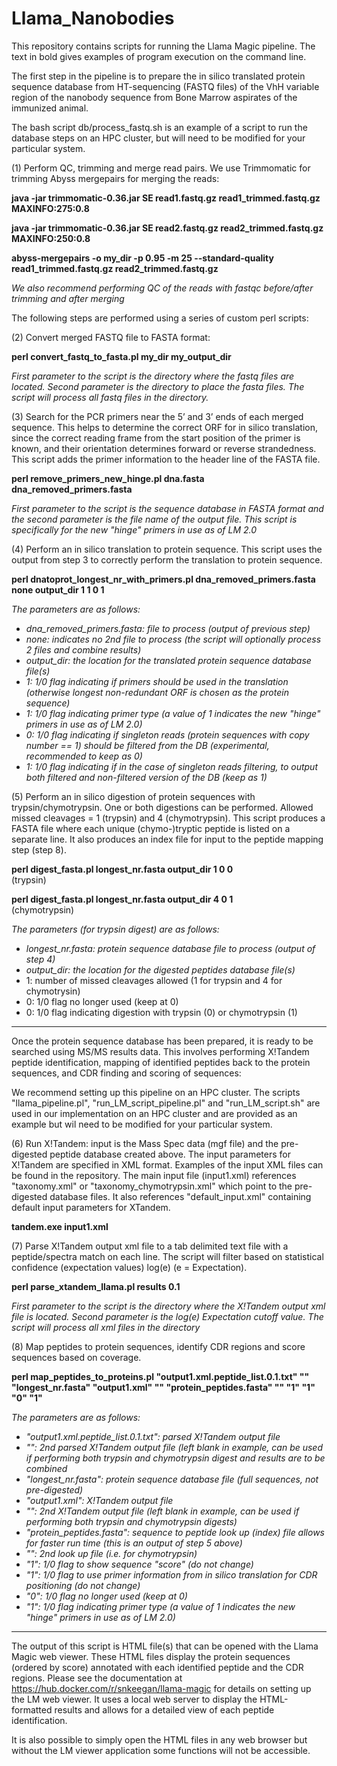 # Llama_Nanobodies

This repository contains scripts for running the Llama Magic pipeline.  The text in bold gives examples of program execution on the command line.

The first step in the pipeline is to prepare the in silico translated protein sequence database from HT-sequencing (FASTQ files) of the VhH variable region of the nanobody sequence from Bone Marrow aspirates of the immunized animal.  

The bash script db/process_fastq.sh is an example of a script to run the database steps on an HPC cluster, but will need to be modified for your particular system.

(1) Perform QC, trimming and merge read pairs.  We use Trimmomatic for trimming Abyss mergepairs for merging the reads:

**java -jar trimmomatic-0.36.jar SE read1.fastq.gz read1_trimmed.fastq.gz MAXINFO:275:0.8**

**java -jar trimmomatic-0.36.jar SE read2.fastq.gz read2_trimmed.fastq.gz MAXINFO:250:0.8**

**abyss-mergepairs -o my_dir -p 0.95 -m 25 --standard-quality read1_trimmed.fastq.gz read2_trimmed.fastq.gz**

_We also recommend performing QC of the reads with fastqc before/after trimming and after merging_
 
The following steps are performed using a series of custom perl scripts:

(2) Convert merged FASTQ file to FASTA format:

**perl convert_fastq_to_fasta.pl my_dir my_output_dir**

_First parameter to the script is the directory where the fastq files are located.  Second parameter is the directory to place the fasta files.  The script will process all fastq files in the directory._

(3) Search for the PCR primers near the 5’ and 3’ ends of each merged sequence.  This helps to determine the correct ORF for in silico translation, since the correct reading frame from the start position of the primer is known, and their orientation determines forward or reverse strandedness.  This script adds the primer information to the header line of the FASTA file.

**perl remove_primers_new_hinge.pl dna.fasta dna_removed_primers.fasta** 

_First parameter to the script is the sequence database in FASTA format and the second parameter is the file name of the output file.  This script is specifically for the new "hinge" primers in use as of LM 2.0_ 

(4) Perform an in silico translation to protein sequence.  This script uses the output from step 3 to correctly perform the translation to protein sequence. 

**perl dnatoprot_longest_nr_with_primers.pl dna_removed_primers.fasta none output_dir 1 1 0 1**

_The parameters are as follows:_

- _dna_removed_primers.fasta: file to process (output of previous step)_
- _none: indicates no 2nd file to process (the script will optionally process 2 files and combine results)_
- _output_dir: the location for the translated protein sequence database file(s)_
- _1: 1/0 flag indicating if primers should be used in the translation (otherwise longest non-redundant ORF is chosen as the protein sequence)_
- _1: 1/0 flag indicating primer type (a value of 1 indicates the new "hinge" primers in use as of LM 2.0)_
- _0: 1/0 flag indicating if singleton reads (protein sequences with copy number == 1) should be filtered from the DB (experimental, recommended to keep as 0)_
- _1: 1/0 flag indicating if in the case of singleton reads filtering, to output both filtered and non-filtered version of the DB (keep as 1)_

(5) Perform an in silico digestion of protein sequences with trypsin/chymotrypsin.  One or both digestions can be performed.  Allowed missed cleavages = 1 (trypsin) and 4 (chymotrypsin).  This script produces a FASTA file where each unique (chymo-)tryptic peptide is listed on a separate line.  It also produces an index file for input to the peptide mapping step (step 8).

**perl digest_fasta.pl longest_nr.fasta output_dir 1 0 0**  
(trypsin)

**perl digest_fasta.pl longest_nr.fasta output_dir 4 0 1**  
(chymotrypsin)

_The parameters (for trypsin digest) are as follows:_

- _longest_nr.fasta: protein sequence database file to process (output of step 4)_
- _output_dir: the location for the digested peptides database file(s)_
- 1: number of missed cleavages allowed (1 for trypsin and 4 for chymotrysin)
- 0: 1/0 flag no longer used (keep at 0)
- 0: 1/0 flag indicating digestion with trypsin (0) or chymotrypsin (1)

<hr>

Once the protein sequence database has been prepared, it is ready to be searched using MS/MS results data.  This involves performing X!Tandem peptide identification, mapping of identified peptides back to the protein sequences, and CDR finding and scoring of sequences:

We recommend setting up this pipeline on an HPC cluster.  The scripts "llama_pipeline.pl", "run_LM_script_pipeline.pl" and "run_LM_script.sh" are used in our implementation on an HPC cluster and are provided as an example but wil need to be modified for your particular system.

(6) Run X!Tandem: input is the Mass Spec data (mgf file) and the pre-digested peptide database created above.  The input parameters for X!Tandem are specified in XML format.  Examples of the input XML files can be found in the repository.  The main input file (input1.xml) references "taxonomy.xml" or "taxonomy_chymotrypsin.xml" which point to the pre-digested database files.  It also references "default_input.xml" containing default input parameters for XTandem.  

**tandem.exe input1.xml**

(7) Parse X!Tandem output xml file to a tab delimited text file with a peptide/spectra match on each line.  The script will filter based on statistical confidence (expectation values) log(e) (e = Expectation).

**perl parse_xtandem_llama.pl results 0.1**

_First parameter to the script is the directory where the X!Tandem output xml file is located.  Second parameter is the log(e) Expectation cutoff value.  The script will process all xml files in the directory_

(8) Map peptides to protein sequences, identify CDR regions and score sequences based on coverage.

**perl map_peptides_to_proteins.pl "output1.xml.peptide_list.0.1.txt" "" "longest_nr.fasta" "output1.xml" "" "protein_peptides.fasta" "" "1" "1" "0" "1"**

_The parameters are as follows:_

- _"output1.xml.peptide_list.0.1.txt": parsed X!Tandem output file_
- _"": 2nd parsed X!Tandem output file (left blank in example, can be used if performing both trypsin and chymotrypsin digest and results are to be combined_
- _"longest_nr.fasta": protein sequence database file (full sequences, not pre-digested)_
- _"output1.xml": X!Tandem output file_
- _"": 2nd X!Tandem output file (left blank in example, can be used if performing both trypsin and chymotrypsin digests)_
- _"protein_peptides.fasta": sequence to peptide look up (index) file allows for faster run time (this is an output of step 5 above)_
- _"": 2nd look up file (i.e. for chymotrypsin)_
- _"1": 1/0 flag to show sequence "score" (do not change)_
- _"1": 1/0 flag to use primer information from in silico translation for CDR positioning (do not change)_
- _"0": 1/0 flag no longer used (keep at 0)_
- _"1": 1/0 flag indicating primer type (a value of 1 indicates the new "hinge" primers in use as of LM 2.0)_

<hr>

The output of this script is HTML file(s) that can be opened with the Llama Magic web viewer.  These HTML files display the protein sequences (ordered by score) annotated with each identified peptide and the CDR regions.  Please see the documentation at https://hub.docker.com/r/snkeegan/llama-magic for details on setting up the LM web viewer.  It uses a local web server to display the HTML-formatted results and allows for a detailed view of each peptide identification.  

It is also possible to simply open the HTML files in any web browser but without the LM viewer application some functions will not be accessible.
